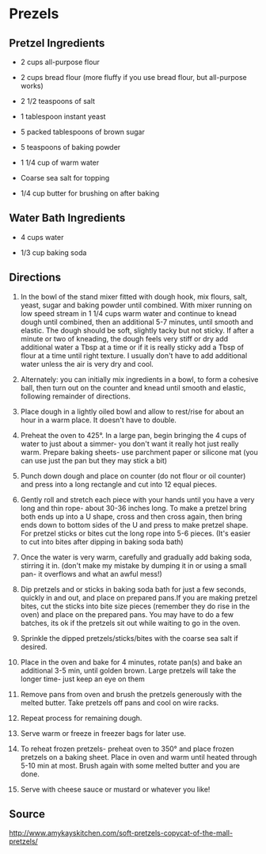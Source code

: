 Prezels
=======


Pretzel Ingredients
-------------------

* 2 cups all-purpose flour

* 2 cups bread flour (more fluffy if you use bread flour, but all-purpose works)

* 2 1/2 teaspoons of salt

* 1 tablespoon instant yeast

* 5 packed tablespoons of brown sugar

* 5 teaspoons of baking powder

* 1 1/4 cup of warm water

* Coarse sea salt for topping

* 1/4 cup butter for brushing on after baking


Water Bath Ingredients
----------------------

* 4 cups water

* 1/3 cup baking soda


Directions
----------

1) In the bowl of the stand mixer fitted with dough hook, mix flours, salt, yeast, sugar and baking powder until combined. With mixer running on low speed stream in 1 1/4 cups warm water and continue to knead dough until combined, then an additional 5-7 minutes, until smooth and elastic. The dough should be soft, slightly tacky but not sticky. If after a minute or two of kneading, the dough feels very stiff or dry add additional water a Tbsp at a time or if it is really sticky add a Tbsp of flour at a time until right texture. I usually don't have to add additional water unless the air is very dry and cool.

2) Alternately: you can initially mix ingredients in a bowl, to form a cohesive ball, then turn out on the counter and knead until smooth and elastic, following remainder of directions.

3) Place dough in a lightly oiled bowl and allow to rest/rise for about an hour in a warm place. It doesn't have to double.

4) Preheat the oven to 425°. In a large pan, begin bringing the 4 cups of water to just about a simmer- you don't want it really hot just really warm. Prepare baking sheets- use parchment paper or silicone mat (you can use just the pan but they may stick a bit)

5) Punch down dough and place on counter (do not flour or oil counter) and press into a long rectangle and cut into 12 equal pieces.

6) Gently roll and stretch each piece with your hands until you have a very long and thin rope- about 30-36 inches long. To make a pretzel bring both ends up into a U shape, cross and then cross again, then bring ends down to bottom sides of the U and press to make pretzel shape. For pretzel sticks or bites cut the long rope into 5-6 pieces. (It's easier to cut into bites after dipping in baking soda bath)

7) Once the water is very warm, carefully and gradually add baking soda, stirring it in. (don't make my mistake by dumping it in or using a small pan- it overflows and what an awful mess!)

8) Dip pretzels and or sticks in baking soda bath for just a few seconds, quickly in and out, and place on prepared pans.If you are making pretzel bites, cut the sticks into bite size pieces (remember they do rise in the oven) and place on the prepared pans. You may have to do a few batches, its ok if the pretzels sit out while waiting to go in the oven.

9) Sprinkle the dipped pretzels/sticks/bites with the coarse sea salt if desired.

10) Place in the oven and bake for 4 minutes, rotate pan(s) and bake an additional 3-5 min, until golden brown. Large pretzels will take the longer time- just keep an eye on them

11) Remove pans from oven and brush the pretzels generously with the melted butter. Take pretzels off pans and cool on wire racks.

12) Repeat process for remaining dough.

13) Serve warm or freeze in freezer bags for later use.

14) To reheat frozen pretzels- preheat oven to 350° and place frozen pretzels on a baking sheet. Place in oven and warm until heated through 5-10 min at most. Brush again with some melted butter and you are done.

15) Serve with cheese sauce or mustard or whatever you like!


Source
------

http://www.amykayskitchen.com/soft-pretzels-copycat-of-the-mall-pretzels/
